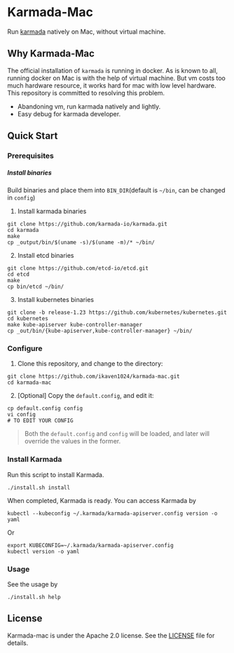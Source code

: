 # Karmada-Mac

Run [karmada](https://github.com/karmada-io/karmada) natively on Mac, without virtual machine.

## Why Karmada-Mac

The official installation of `karmada` is running in docker. As is known to all, running docker on Mac is with the help of virtual machine. But vm costs too much hardware resource, it works hard for mac with low level hardware.
This repository is committed to resolving this problem.
- Abandoning vm, run karmada natively and lightly.
- Easy debug for karmada developer.


## Quick Start

### Prerequisites

##### Install binaries

Build binaries and place them into `BIN_DIR`(default is `~/bin`, can be changed in `config`)

1. Install karmada binaries
```shell
git clone https://github.com/karmada-io/karmada.git
cd karmada
make
cp _output/bin/$(uname -s)/$(uname -m)/* ~/bin/
```

2. Install etcd binaries

```shell
git clone https://github.com/etcd-io/etcd.git
cd etcd
make
cp bin/etcd ~/bin/
```

3. Install kubernetes binaries

```shell
git clone -b release-1.23 https://github.com/kubernetes/kubernetes.git
cd kubernetes
make kube-apiserver kube-controller-manager
cp _out/bin/{kube-apiserver,kube-controller-manager} ~/bin/
```

### Configure

1. Clone this repository, and change to the directory:
```shell
git clone https://github.com/ikaven1024/karmada-mac.git
cd karmada-mac
```

2. [Optional] Copy the `default.config`, and edit it:
```shell
cp default.config config
vi config
# TO EDIT YOUR CONFIG
```

> Both the `default.config` and `config` will be loaded, and later will override the values in the former.

### Install Karmada

Run this script to install Karmada.
```shell
./install.sh install
```

When completed, Karmada is ready. You can access Karmada by
```shell
kubectl --kubeconfig ~/.karmada/karmada-apiserver.config version -o yaml
```

Or
```shell
export KUBECONFIG=~/.karmada/karmada-apiserver.config
kubectl version -o yaml
```

### Usage

See the usage by
```shell
./install.sh help
```

## License

Karmada-mac is under the Apache 2.0 license. See the [LICENSE](LICENSE) file for details.
